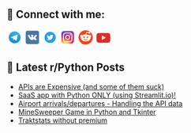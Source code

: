 ## 🔎 Connect with me:
[<img src="https://github.com/bullbesh/bullbesh/blob/main/images/Telegram.png" width="32" height="32" />](https://t.me/bullbesh)
[<img src="https://github.com/bullbesh/bullbesh/blob/main/images/VK.png" width="32" height="32" />](https://vk.com/bullbesh)
[<img src="https://github.com/bullbesh/bullbesh/blob/main/images/Twitter.png" width="32" height="32" />](https://twitter.com/bullbesh1)
[<img src="https://github.com/bullbesh/bullbesh/blob/main/images/Instagram.png" width="32" height="32" />](https://www.instagram.com/bullbesh)
[<img src="https://github.com/bullbesh/bullbesh/blob/main/images/Reddit.png" width="32" height="32" />](https://www.reddit.com/user/bullbesh)
[<img src="https://github.com/bullbesh/bullbesh/blob/main/images/YouTube.png" width="32" height="32" />](https://www.youtube.com/channel/UCtfjRs6uzgq5mfm8S06WTcg)

## 📕 Latest r/Python Posts
<!-- BLOG-POST-LIST:START -->
- [APIs are Expensive &lpar;and some of them suck&rpar;](https://www.reddit.com/r/Python/comments/18ze9i1/apis_are_expensive_and_some_of_them_suck/)
- [SaaS app with Python ONLY &lpar;using Streamlit.io&rpar;!](https://www.reddit.com/r/Python/comments/18zd96g/saas_app_with_python_only_using_streamlitio/)
- [Airport arrivals/departures - Handling the API data](https://www.reddit.com/r/Python/comments/18zb1fg/airport_arrivalsdepartures_handling_the_api_data/)
- [MineSweeper Game in Python and Tkinter](https://www.reddit.com/r/Python/comments/18zaz6v/minesweeper_game_in_python_and_tkinter/)
- [Traktstats without premium](https://www.reddit.com/r/Python/comments/18zachx/traktstats_without_premium/)
<!-- BLOG-POST-LIST:END -->
